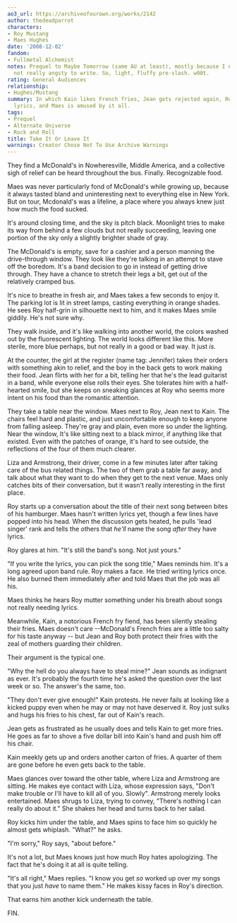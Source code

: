 ```yaml
---
ao3_url: https://archiveofourown.org/works/2142
author: thedeadparrot
characters:
- Roy Mustang
- Maes Hughes
date: '2008-12-02'
fandom:
- Fullmetal Alchemist
notes: Prequel to Maybe Tomorrow (same AU at least), mostly because I needed something
  not really angsty to write. So, light, fluffy pre-slash. w00t.
rating: General Audiences
relationship:
- Hughes/Mustang
summary: In which Kain likes French fries, Jean gets rejected again, Roy can't write
  lyrics, and Maes is amused by it all.
tags:
- Prequel
- Alternate Universe
- Rock and Roll
title: Take It Or Leave It
warnings: Creator Chose Not To Use Archive Warnings
---
```


They find a McDonald's in Nowheresville, Middle America, and a collective sigh of relief can be heard throughout the bus. Finally. Recognizable food.

Maes was never particularly fond of McDonald's while growing up, because it always tasted bland and uninteresting next to everything else in New York. But on tour, Mcdonald's was a lifeline, a place where you always knew just how much the food sucked.

It's around closing time, and the sky is pitch black. Moonlight tries to make its way from behind a few clouds but not really succeeding, leaving one portion of the sky only a slightly brighter shade of gray.

The McDonald's is empty, save for a cashier and a person manning the drive-through window. They look like they're talking in an attempt to stave off the boredom. It's a band decision to go in instead of getting drive through. They have a chance to stretch their legs a bit, get out of the relatively cramped bus.

It's nice to breathe in fresh air, and Maes takes a few seconds to enjoy it. The parking lot is lit in street lamps, casting everything in orange shades. He sees Roy half-grin in silhouette next to him, and it makes Maes smile giddily. He's not sure why.

They walk inside, and it's like walking into another world, the colors washed out by the fluorescent lighting. The world looks different like this. More sterile, more blue perhaps, but not really in a good or bad way. It just *is*.

At the counter, the girl at the register (name tag: Jennifer) takes their orders with something akin to relief, and the boy in the back gets to work making their food. Jean flirts with her for a bit, telling her that he's the lead guitarist in a band, while everyone else rolls their eyes. She tolerates him with a half-hearted smile, but she keeps on sneaking glances at Roy who seems more intent on his food than the romantic attention.

They take a table near the window. Maes next to Roy, Jean next to Kain. The chairs feel hard and plastic, and just uncomfortable enough to keep anyone from falling asleep. They're gray and plain, even more so under the lighting. Near the window, It's like sitting next to a black mirror, if anything like that existed. Even with the patches of orange, it's hard to see outside, the reflections of the four of them much clearer.

Liza and Armstrong, their driver, come in a few minutes later after taking care of the bus related things. The two of them grab a table far away, and talk about what they want to do when they get to the next venue. Maes only catches bits of their conversation, but it wasn't really interesting in the first place.

Roy starts up a conversation about the title of their next song between bites of his hamburger. Maes hasn't written lyrics yet, though a few lines have popped into his head. When the discussion gets heated, he pulls 'lead singer' rank and tells the others that *he'll* name the song *after* they have lyrics.

Roy glares at him. "It's still the band's song. Not just yours."

"If you write the lyrics, you can pick the song title," Maes reminds him. It's a long agreed upon band rule. Roy makes a face. He tried writing lyrics once. He also burned them immediately after and told Maes that the job was all his.

Maes thinks he hears Roy mutter something under his breath about songs not really needing lyrics.

Meanwhile, Kain, a notorious French fry fiend, has been silently stealing their fries. Maes doesn't care --McDonald's French fries are a little too salty for his taste anyway -- but Jean and Roy both protect their fries with the zeal of mothers guarding their children.

Their argument is the typical one.

"Why the hell do you always have to steal mine?" Jean sounds as indignant as ever. It's probably the fourth time he's asked the question over the last week or so. The answer's the same, too.

"They don't ever give enough!" Kain protests. He never fails at looking like a kicked puppy even when he may or may not have deserved it. Roy just sulks and hugs his fries to his chest, far out of Kain's reach.

Jean gets as frustrated as he usually does and tells Kain to get more fries. He goes as far to shove a five dollar bill into Kain's hand and push him off his chair.

Kain meekly gets up and orders another carton of fries. A quarter of them are gone before he even gets back to the table.

Maes glances over toward the other table, where Liza and Armstrong are sitting. He makes eye contact with Liza, whose expression says, "Don't make trouble or I'll have to kill all of you. Slowly". Armstrong merely looks entertained. Maes shrugs to Liza, trying to convey, "There's nothing I can really do about it." She shakes her head and turns back to her salad.

Roy kicks him under the table, and Maes spins to face him so quickly he almost gets whiplash. "What?" he asks.

"I'm sorry," Roy says, "about before."

It's not a lot, but Maes knows just how much Roy hates apologizing. The fact that he's doing it at all is quite telling.

"It's all right," Maes replies. "I know you get *so* worked up over my songs that you just *have* to name them." He makes kissy faces in Roy's direction.

That earns him another kick underneath the table.

FIN.